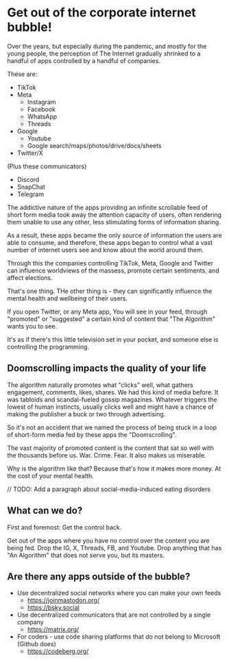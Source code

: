 # Get out of the corporate internet bubble!

Over the years, but especially during the pandemic, and mostly for the young people, 
the perception of The Internet gradually shrinked to a handful of apps controlled by a handful of companies.

These are:
- TikTok
- Meta
  - Instagram
  - Facebook
  - WhatsApp
  - Threads
- Google
  - Youtube
  - Google search/maps/photos/drive/docs/sheets
- Twitter/X

(Plus these communicators)
- Discord
- SnapChat
- Telegram

The addictive nature of the apps providing an infinite scrollable feed of short form media 
took away the attention capacity of users, often rendering them unable to use any other, 
less stimulating forms of information sharing.

As a result, these apps became the only source of information the users are able to consume, 
and therefore, these apps began to control what a vast number of internet users see and know about the world around them.

Through this the companies controlling TikTok, Meta, Google and Twitter can influence worldviews of the massess, 
promote certain sentiments, and affect elections.

That's one thing. THe other thing is - they can significantly influence the mental health and wellbeing of their users. 

If you open Twitter, or any Meta app, You will see in your feed, through "promoted" or "suggested" a certain kind of content 
that "The Algorithm" wants you to see. 

It's as if there's this little television set in your pocket, and someone else is controlling the programming. 

## Doomscrolling impacts the quality of your life
The algorithm naturally promotes what "clicks" well, what gathers engagement, comments, likes, shares. 
We had this kind of media before. It was tabloids and scandal-fueled gossip magazines. 
Whatever triggers the lowest of human instincts, usually clicks well and might have a chance of 
making the publisher a buck or two through advertising. 

So it's not an accident that we named the process of being stuck in a loop of short-form media fed by these apps the "Doomscrolling". 

The vast majority of promoted content is the content that sat so well with the thousands before us. 
War. Crime. Fear. It also makes us miserable. 

Why is the algorithm like that? Because that's how it makes more money. 
At the cost of your mental health. 

// TODO: Add a paragraph about social-media-induced eating disorders

## What can we do?
First and foremost: Get the control back. 

Get out of the apps where you have no control over the content you are being fed. 
Drop the IG, X, Threads, FB, and Youtube.
Drop anything that has "An Algorithm" that does not serve you, but its masters. 

## Are there any apps outside of the bubble?
- Use decentralized social networks where you can make your own feeds
  - https://joinmastodon.org/ 
  - https://bsky.social
- Use decentralized communicators that are not controlled by a single company
  - https://matrix.org/
- For coders - use code sharing platforms that do not belong to Microsoft (Github does)
  - https://codeberg.org/  
